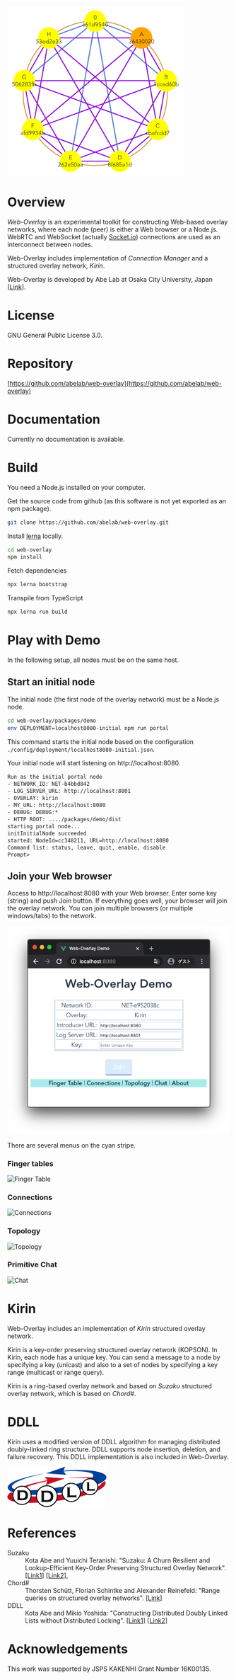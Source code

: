 ![topology](images/topo.png)

# Overview

*Web-Overlay* is an experimental toolkit for constructing Web-based
overlay networks, where each node (peer) is either a Web browser or a
Node.js.  WebRTC and WebSocket (actually
[Socket.io](https://socket.io/)) connections are used as an
interconnect between nodes.

Web-Overlay includes implementation of *Connection Manager* and
a structured overlay network, *Kirin*.

Web-Overlay is developed by Abe Lab at Osaka City University, Japan
[[Link](https://www.media.osaka-cu.ac.jp/~k-abe/)].

# License
GNU General Public License 3.0.

# Repository
[https://github.com/abelab/web-overlay](https://github.com/abelab/web-overlay)

# Documentation

Currently no documentation is available.


# Build
You need a Node.js installed on your computer.

Get the source code from github (as this software is not yet exported
as an npm package).

```bash
git clone https://github.com/abelab/web-overlay.git
```

Install [lerna](https://lerna.js.org/) locally.
```bash
cd web-overlay
npm install
```

Fetch dependencies
```bash
npx lerna bootstrap
```

Transpile from TypeScript
```bash
npx lerna run build
```

# Play with Demo

In the following setup, all nodes must be on the same host.

## Start an initial node

The initial node (the first node of the overlay network) must be a
Node.js node.

```bash
cd web-overlay/packages/demo
env DEPLOYMENT=localhost8080-initial npm run portal
```

This command starts the initial node based on the configuration
`./config/deployment/localhost8080-initial.json`.

Your initial node will start listening on http://localhost:8080.

```
Run as the initial portal node
- NETWORK_ID: NET-b4bbd842
- LOG_SERVER_URL: http://localhost:8801
- OVERLAY: kirin
- MY_URL: http://localhost:8080
- DEBUG: DEBUG:*
- HTTP ROOT: ..../packages/demo/dist
starting portal node...
initInitialNode succeeded
started: NodeId=cc348211, URL=http://localhost:8080
Command list: status, leave, quit, enable, disable
Prompt>
```

## Join your Web browser

Access to http://localhost:8080 with your Web browser.
Enter some key (string) and push Join button.  If everything goes well,
your browser will join the overlay network.
You can join multiple browsers (or multiple windows/tabs) to the network.

![Initial Page](images/initial.png "Initial Page")

There are several menus on the cyan stripe.

### Finger tables
<img src="{{site.baseurl}}/images/fingertable.png" alt="Finger Table" class="capture"/>

### Connections
<img src="{{site.baseurl}}/images/connections.png" alt="Connections" class="capture"/>

### Topology
<img src="{{site.baseurl}}/images/topology.png" alt="Topology" class="capture"/>

### Primitive Chat
<img src="{{site.baseurl}}/images/chat.png" alt="Chat" class="capture"/>

# Kirin
Web-Overlay includes an implementation of *Kirin* structured overlay network.

Kirin is a key-order preserving structured overlay network (KOPSON).
In Kirin, each node has a unique key.  You can send a message to a
node by specifying a key (unicast) and also to a set of nodes by
specifying a key range (multicast or range query).

Kirin is a ring-based overlay network and based on *Suzaku*
structured overlay network, which is based on *Chord#*.

# DDLL

Kirin uses a modified version of DDLL algorithm for managing
distributed doubly-linked ring structure.  DDLL supports node
insertion, deletion, and failure recovery.  This DDLL implementation is
also included in Web-Overlay.

![DDLL logo](images/ddll-small.png)

# References
<dl>
<dt>Suzaku</dt>
<dd>Kota Abe and Yuuichi Teranishi: "Suzaku: A Churn Resilient and Lookup-Efficient Key-Order Preserving Structured Overlay Network".
<a href="https://search.ieice.org/bin/summary.php?id=e102-b_9_1885&category=B&year=2019&lang=E">[Link1]</a>
<a href="https://dlisv03.media.osaka-cu.ac.jp/il/meta_pub/G0000438repository_07451345-e102.b-9-1885">[Link2]</a>,
</dd>
<dt>Chord#</dt>
<dd>Thorsten Schütt, Florian Schintke and Alexander Reinefeld:
"Range queries on structured overlay networks".
<a href="https://www.sciencedirect.com/science/article/abs/pii/S0140366407003258">[Link]</a>
</dd>
<dt>DDLL</dt>
<dd>Kota Abe and Mikio Yoshida:
"Constructing Distributed Doubly Linked Lists without Distributed Locking".
<a href="https://ieeexplore.ieee.org/document/7328521">[Link1]</a>
<a href="http://www.media.osaka-cu.ac.jp/~k-abe/research/Constructing_Distributed_Doubly_Linked_Lists_without_Distributed_Locking.html">[Link2]</a>
</dd>
</dl>

# Acknowledgements
This work was supported by JSPS KAKENHI Grant Number 16K00135.

<!-- Local Variables: -->
<!-- coding: utf-8 -->
